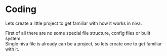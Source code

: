 # Coding
Lets create a little project to get familiar with how it works in niva.  

First of all there are no some special file structure, config files or built system.  
Single niva file is already can be a project, so lets create one to get familiar with it.

